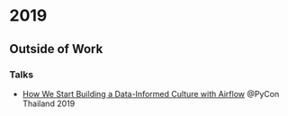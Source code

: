 # 2019

## Outside of Work

### Talks

* [How We Start Building a Data-Informed Culture with
  Airflow](https://github.com/zkan/cfps/blob/main/accepted/2019-pycon-thailand-data-informed-culture-with-airflow.md)
  @PyCon Thailand 2019
